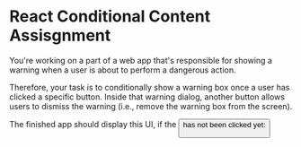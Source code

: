 # React Conditional Content Assisgnment

<p>
You're working on a part of a web app that's responsible for showing a warning when a user is about to perform a dangerous action.

Therefore, your task is to conditionally show a warning box once a user has clicked a specific button. Inside that warning dialog, another button allows users to dismiss the warning (i.e., remove the warning box from the screen).

The finished app should display this UI, if the <button> has not been clicked yet:

</p>
